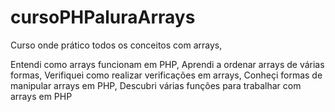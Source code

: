# cursoPHPaluraArrays
Curso onde prático todos os conceitos com arrays,

Entendi como arrays funcionam em PHP,
Aprendi a ordenar arrays de várias formas,
Verifiquei como realizar verificações em arrays,
Conheçi formas de manipular arrays em PHP,
Descubri várias funções para trabalhar com arrays em PHP
